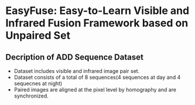 # EasyFuse: Easy-to-Learn Visible and Infrared Fusion Framework based on Unpaired Set

## Decription of ADD Sequence Dataset

* Dataset includes visible and infrared image pair set.
* Dataset consists of a total of 8 sequences(4 sequences at day and 4 sequecnes at night)
* Paired images are aligned at the pixel level by homography and are synchronized.
